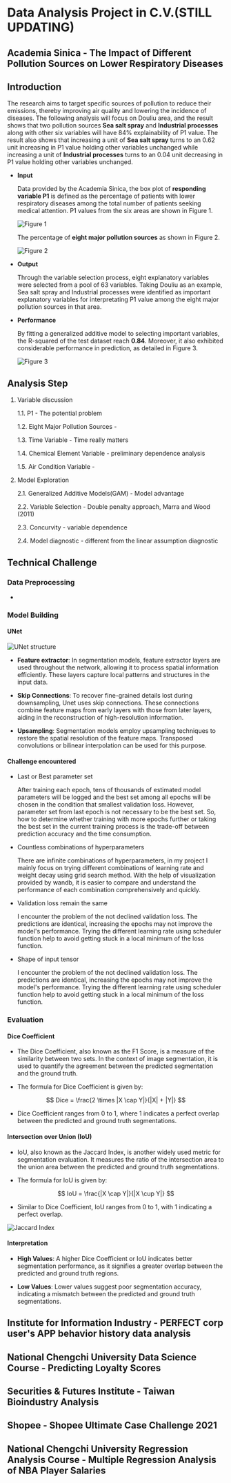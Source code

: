 # Data Analysis Project in C.V.(STILL UPDATING)

## Academia Sinica - The Impact of Different Pollution Sources on Lower Respiratory Diseases

## Introduction

The research aims to target specific sources of pollution to reduce their emissions, thereby improving air quality and lowering the incidence of diseases. The following analysis will focus on Douliu area, and the result shows that two pollution sources **Sea salt spray** and **Industrial processes** along with other six variables will have 84% explainability of P1 value. The result also shows that increasing a unit of **Sea salt spray** turns to an 0.62 unit increasing in P1 value holding other variables unchanged while increasing a unit of **Industrial processes** turns to an 0.04 unit decreasing in P1 value holding other variables unchanged.

- **Input**

  Data provided by the Academia Sinica, the box plot of **responding variable P1** is defined as the percentage of patients with lower respiratory diseases among the total number of patients seeking medical attention. P1 values from the six areas are shown in Figure 1.

   ![](/images/AS_EDA.png "Figure 1")


  The percentage of **eight major pollution sources** as shown in Figure 2.

  ![](/images/AS_EDA2.png "Figure 2")

- **Output**

  
  Through the variable selection process, eight explanatory variables were selected from a pool of 63 variables. Taking Douliu as an example, Sea salt spray and Industrial processes were identified as important explanatory variables for interpretating P1 value among the eight major pollution sources in that area.
   

- **Performance**

  By fitting a generalized additive model to selecting important variables, the R-squared of the test dataset reach **0.84**. Moreover, it also exhibited considerable performance in prediction, as detailed in Figure 3.

   ![](/images/AS_output.png "Figure 3")

## Analysis Step

1. Variable discussion

   1.1. P1 - The potential problem
   
   1.2. Eight Major Pollution Sources - 
   
   1.3. Time Variable - Time really matters

   1.4. Chemical Element Variable - preliminary dependence analysis 

   1.5. Air Condition Variable - 
   
2. Model Exploration
   
   2.1. Generalized Additive Models(GAM) - Model advantage
   
   2.2. Variable Selection - Double penalty approach, Marra and Wood (2011)
   
   2.3. Concurvity - variable dependence
   
   2.4. Model diagnostic - different from the linear assumption diagnostic


## Technical Challenge

### Data Preprocessing
- 

  

### Model Building

#### UNet

![](/images/ "UNet structure")

- **Feature extractor**: In segmentation models, feature extractor layers are used throughout the network, allowing it to process spatial information efficiently. These layers capture local patterns and structures in the input data.

- **Skip Connections**: To recover fine-grained details lost during downsampling, Unet uses skip connections. These connections combine feature maps from early layers with those from later layers, aiding in the reconstruction of high-resolution information.

- **Upsampling**: Segmentation models employ upsampling techniques to restore the spatial resolution of the feature maps. Transposed convolutions or bilinear interpolation can be used for this purpose.

#### Challenge encountered

- Last or Best parameter set

  After training each epoch, tens of thousands of estimated model parameters will be logged and the best set among all epochs will be chosen in the condition that smallest validation loss. However, parameter set from last epoch is not necessary to be the best set. So, how to determine whether training with more epochs further or taking the best set in the current training process is the trade-off between prediction accuracy and the time consumption.

- Countless combinations of hyperparameters

  There are infinite combinations of hyperparameters, in my project I mainly focus on trying different combinations of learning rate and weight decay using grid search method. With the help of visualization provided by wandb, it is easier to compare and understand the performance of each combination comprehensively and quickly.
  
- Validation loss remain the same

  I encounter the problem of the not declined validation loss. The predictions are identical, increasing the epochs may not improve the model's performance. Trying the different learning rate using scheduler function help to avoid getting stuck in a local minimum of the loss function. 

- Shape of input tensor 

  I encounter the problem of the not declined validation loss. The predictions are identical, increasing the epochs may not improve the model's performance. Trying the different learning rate using scheduler function help to avoid getting stuck in a local minimum of the loss function.
  
### Evaluation


#### Dice Coefficient

- The Dice Coefficient, also known as the F1 Score, is a measure of the similarity between two sets. In the context of image segmentation, it is used to quantify the agreement between the predicted segmentation and the ground truth.

- The formula for Dice Coefficient is given by:
  
$$ Dice = \frac{2 \times |X \cap Y|}{|X| + |Y|} $$
  
- Dice Coefficient ranges from 0 to 1, where 1 indicates a perfect overlap between the predicted and ground truth segmentations.

#### Intersection over Union (IoU)

- IoU, also known as the Jaccard Index, is another widely used metric for segmentation evaluation. It measures the ratio of the intersection area to the union area between the predicted and ground truth segmentations.

- The formula for IoU is given by:

$$ IoU = \frac{|X \cap Y|}{|X \cup Y|} $$

-  Similar to Dice Coefficient, IoU ranges from 0 to 1, with 1 indicating a perfect overlap.

![](https://www.mathworks.com/help/vision/ref/jaccard.png "Jaccard Index")

#### Interpretation

- **High Values**: A higher Dice Coefficient or IoU indicates better segmentation performance, as it signifies a greater overlap between the predicted and ground truth regions.

- **Low Values**: Lower values suggest poor segmentation accuracy, indicating a mismatch between the predicted and ground truth segmentations.

## Institute for Information Industry - PERFECT corp user's APP behavior history data analysis 

## National Chengchi University Data Science Course - Predicting Loyalty Scores

## Securities & Futures Institute - Taiwan Bioindustry Analysis

## Shopee - Shopee Ultimate Case Challenge 2021

## National Chengchi University Regression Analysis Course - Multiple Regression Analysis of NBA Player Salaries
